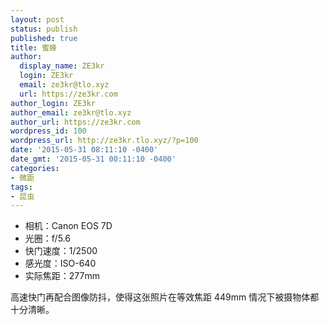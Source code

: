```yaml
---
layout: post
status: publish
published: true
title: 蜜蜂
author:
  display_name: ZE3kr
  login: ZE3kr
  email: ze3kr@tlo.xyz
  url: https://ze3kr.com
author_login: ZE3kr
author_email: ze3kr@tlo.xyz
author_url: https://ze3kr.com
wordpress_id: 100
wordpress_url: http://ze3kr.tlo.xyz/?p=100
date: '2015-05-31 08:11:10 -0400'
date_gmt: '2015-05-31 00:11:10 -0400'
categories:
- 微距
tags:
- 昆虫
---
```

<ul>
<li>相机：Canon EOS 7D</li>
<li>光圈：f/5.6</li>
<li>快门速度：1/2500</li>
<li>感光度：ISO-640</li>
<li>实际焦距：277mm</li>
</ul>
<p>高速快门再配合图像防抖，使得这张照片在等效焦距 449mm 情况下被摄物体都十分清晰。</p>
